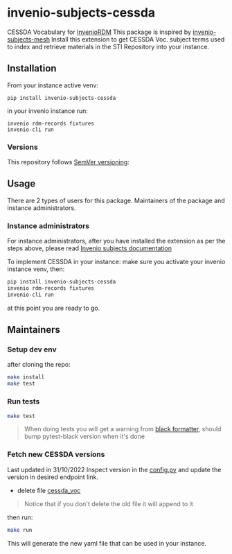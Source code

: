# invenio-subjects-cessda

 CESSDA Vocabulary for [InvenioRDM](https://inveniosoftware.org/products/rdm/)
This package is inspired by [invenio-subjects-mesh](https://github.com/galterlibrary/invenio-subjects-mesh)
Install this extension to get CESSDA Voc. subject terms used to index and retrieve materials in the STI Repository into your instance.

## Installation

From your instance active venv:
```console
pip install invenio-subjects-cessda
```

in your invenio instance run:
```console
invenio rdm-records fixtures
invenio-cli run
```

### Versions

This repository follows [SemVer versioning](https://semver.org/):


## Usage

There are 2 types of users for this package. Maintainers of the package and instance administrators.

### Instance administrators

For instance administrators, after you have installed the extension as per the steps above,
please read [Invenio subjects documentation](https://inveniordm.docs.cern.ch/customize/vocabularies/subjects/)

To implement CESSDA in your instance:
make sure you activate your invenio instance venv, then:
```bash
pip install invenio-subjects-cessda
invenio rdm-records fixtures
invenio-cli run
```
at this point you are ready to go.

## Maintainers

### Setup dev env
after cloning the repo:
```bash
make install
make test
```

### Run tests
```bash
make test
```
> When doing tests you will get a warning from [black formatter](https://github.com/shopkeep/pytest-black/issues/55), should bump pytest-black version when it's done

### Fetch new CESSDA versions

Last updated in 31/10/2022
Inspect version in the [config.py](invenio_subjects_cessda/config.py) and update the version in desired endpoint link.

- delete file [cessda_voc](invenio_subjects_cessda/vocabularies/cessda_voc.yaml)
> Notice that if you don't delete the old file it will append to it

then run:
```bash
make run
```
This will generate the new yaml file that can be used in your instance.



